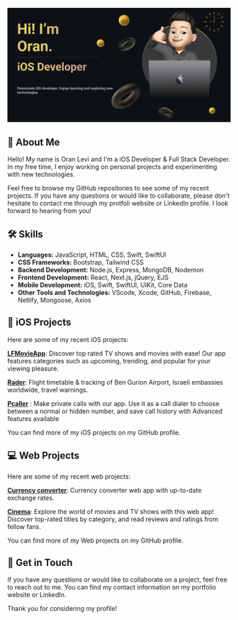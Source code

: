 ![Header](./image/Header.png)

## 🚀 About Me
Hello! My name is Oran Levi and I'm a iOS Developer & Full Stack Developer. In my free time, I enjoy working on personal projects and experimenting with new technologies.

Feel free to browse my GitHub repositories to see some of my recent projects. If you have any questions or would like to collaborate, please don't hesitate to contact me through my protfoli website or LinkedIn profile. I look forward to hearing from you!


## 🛠 Skills

- **Languages:** JavaScript, HTML, CSS, Swift, SwiftUI
- **CSS Frameworks:** Bootstrap, Tailwind CSS
- **Backend Development:** Node.js, Express, MongoDB, Nodemon
- **Frontend Development:** React, Next.js, jQuery, EJS
- **Mobile Development:** iOS, Swift, SwiftUI, UIKit, Core Data
- **Other Tools and Technologies:** VScode, Xcode, GitHub, Firebase, Netlify, Mongoose, Axios

## 📱 iOS Projects
Here are some of my recent iOS projects:

[**LFMovieApp**](https://github.com/OranLevi/LFMovie-App): Discover top rated TV shows and movies with ease! Our app features categories such as upcoming, trending, and popular for your viewing pleasure.

[**Rader**](https://github.com/OranLevi/RadarApp): Flight timetable & tracking of Ben Gurion Airport, Israeli embassies worldwide, travel warnings.

[**Pcaller**](https://github.com/OranLevi/Pcaller)
: Make private calls with our app. Use it as a call dialer to choose between a normal or hidden number, and save call history with Advanced features available

You can find more of my iOS projects on my GitHub profile.

## 💻 Web Projects
Here are some of my recent web projects:

[**Currency converter**](https://github.com/OranLevi/currency-converter):
Currency converter web app with up-to-date exchange rates.


[**Cinema**](https://github.com/OranLevi/Cinema):
Explore the world of movies and TV shows with this web app! Discover top-rated titles by category, and read reviews and ratings from fellow fans.

You can find more of my Web projects on my GitHub profile.

## 💬 Get in Touch
If you have any questions or would like to collaborate on a project, feel free to reach out to me. You can find my contact information on my portfolio website or LinkedIn.

Thank you for considering my profile!

